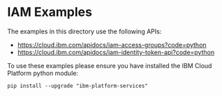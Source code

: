 # IAM Examples

The examples in this directory use the following APIs:
- https://cloud.ibm.com/apidocs/iam-access-groups?code=python
- https://cloud.ibm.com/apidocs/iam-identity-token-api?code=python


To use these examples please ensure you have installed the IBM Cloud Platform python module:

```
pip install --upgrade "ibm-platform-services"
```

